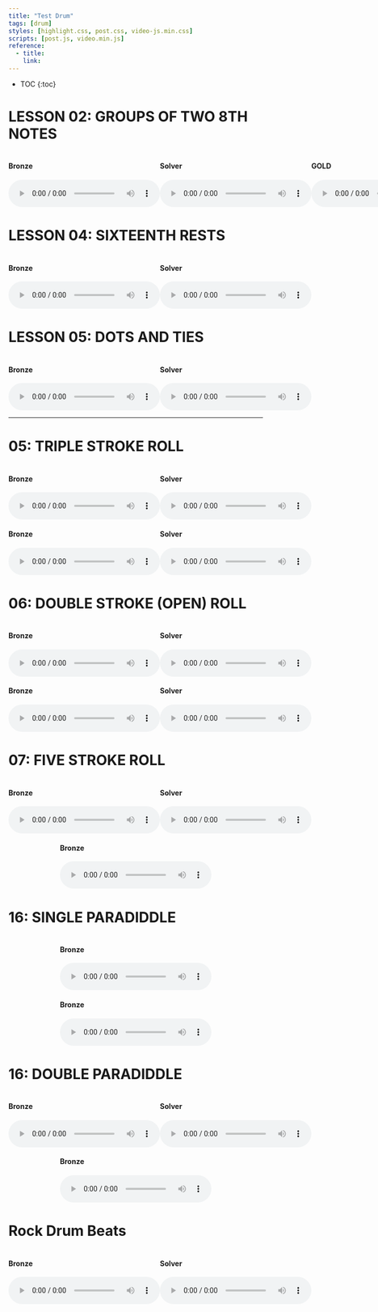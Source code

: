 ```yaml
---
title: "Test Drum"
tags: [drum]
styles: [highlight.css, post.css, video-js.min.css]
scripts: [post.js, video.min.js]
reference:
  - title:
    link:
---
```


* TOC 
{:toc}

<style>
    .container-audio {
        display: flex;
        justify-content: space-around;
    }
</style>


# LESSON 02: GROUPS OF TWO 8TH NOTES

<div class="container-audio">
    <div>
        <h4>Bronze</h4>
        <audio
            id="groups_of_two_8th_notes1" class="video-js vjs-default-skin"
            controls loop preload="auto"
            poster="/static/img/drum/02webrhythms.png"
            data-setup='{}' >
          <source src="/static/img/drum/WebRhythms_Lesson_2_-_Bronze.mp3" type='audio/mp3'/>
        </audio>
    </div>
    <div>
        <h4>Solver</h4>
        <audio
            id="groups_of_two_8th_notes1" class="video-js vjs-default-skin"
            controls loop preload="auto"
            poster="/static/img/drum/02webrhythms.png"
            data-setup='{}' >
          <source src="/static/img/drum/WebRhythms_Lesson_2_-_Silver.mp3" type='audio/mp3'/>
        </audio>
    </div>
    <div>
        <h4>GOLD</h4>
        <audio
            id="groups_of_two_8th_notes1" class="video-js vjs-default-skin"
            controls loop preload="auto"
            poster="/static/img/drum/02webrhythms.png"
            data-setup='{}' >
          <source src="/static/img/drum/WebRhythms_Lesson_2_-_Gold.mp3" type='audio/mp3'/>
        </audio>
    </div>
</div>


# LESSON 04: SIXTEENTH RESTS

<div class="container-audio">
    <div>
        <h4>Bronze</h4>
        <audio
            class="video-js vjs-default-skin"
            controls loop preload="auto"
            poster="/static/img/drum/04webrhythms.png"
            data-setup='{}' >
          <source src="/static/img/drum/WebRhythms_Lesson_4_-_Bronze.mp3" type='audio/mp3'/>
        </audio>
    </div>
    <div>
        <h4>Solver</h4>
        <audio
            class="video-js vjs-default-skin"
            controls loop preload="auto"
            poster="/static/img/drum/04webrhythms.png"
            data-setup='{}' >
          <source src="/static/img/drum/WebRhythms_Lesson_4_-_Silver.mp3" type='audio/mp3'/>
        </audio>
    </div>
</div>


# LESSON 05: DOTS AND TIES

<div class="container-audio">
    <div>
        <h4>Bronze</h4>
        <audio
            class="video-js vjs-default-skin"
            controls loop preload="auto"
            poster="/static/img/drum/webrhythms-05exercise.png"
            data-setup='{}' >
          <source src="/static/img/drum/WebRhythms_Lesson_5_-_Bronze.mp3" type='audio/mp3'/>
        </audio>
    </div>
    <div>
        <h4>Solver</h4>
        <audio
            class="video-js vjs-default-skin"
            controls loop preload="auto"
            poster="/static/img/drum/webrhythms-05exercise.png"
            data-setup='{}' >
          <source src="/static/img/drum/WebRhythms_Lesson_5_-_Silver.mp3" type='audio/mp3'/>
        </audio>
    </div>
</div>

<hr>


# 05: TRIPLE STROKE ROLL

<div class="container-audio">
    <div>
        <h4>Bronze</h4>
        <audio
            class="video-js vjs-default-skin"
            controls loop preload="auto"
            poster="/static/img/drum/05bronze.png"
            data-setup='{}' >
          <source src="/static/img/drum/05bronze.mp3" type='audio/mp3'/>
        </audio>
    </div>
    <div>
        <h4>Solver</h4>
        <audio
            class="video-js vjs-default-skin"
            controls loop preload="auto"
            poster="/static/img/drum/05bronze.png"
            data-setup='{}' >
          <source src="/static/img/drum/05silver.mp3" type='audio/mp3'/>
        </audio>
    </div>
</div>

<div class="container-audio">
    <div>
        <h4>Bronze</h4>
        <audio
            class="video-js vjs-default-skin"
            controls loop preload="auto"
            poster="/static/img/drum/05_Triple_Stroke_Roll_Exercise.png"
            data-setup='{}' >
          <source src="/static/img/drum/05bronzeapp.mp3" type='audio/mp3'/>
        </audio>
    </div>
    <div>
        <h4>Solver</h4>
        <audio
            class="video-js vjs-default-skin"
            controls loop preload="auto"
            poster="/static/img/drum/05_Triple_Stroke_Roll_Exercise.png"
            data-setup='{}' >
          <source src="/static/img/drum/05silverapp.mp3" type='audio/mp3'/>
        </audio>
    </div>
</div>



# 06: DOUBLE STROKE (OPEN) ROLL

<div class="container-audio">
    <div>
        <h4>Bronze</h4>
        <audio
            class="video-js vjs-default-skin"
            controls loop preload="auto"
            poster="/static/img/drum/06bronze.png"
            data-setup='{}' >
          <source src="/static/img/drum/06bronze.mp3" type='audio/mp3'/>
        </audio>
    </div>
    <div>
        <h4>Solver</h4>
        <audio
            class="video-js vjs-default-skin"
            controls loop preload="auto"
            poster="/static/img/drum/06bronze.png"
            data-setup='{}' >
          <source src="/static/img/drum/06silver.mp3" type='audio/mp3'/>
        </audio>
    </div>
</div>

<div class="container-audio">
    <div>
        <h4>Bronze</h4>
        <audio
            class="video-js vjs-default-skin"
            controls loop preload="auto"
            poster="/static/img/drum/06_Double_Stroke_Roll_Exercise.png"
            data-setup='{}' >
          <source src="/static/img/drum/06bronzeapp.mp3" type='audio/mp3'/>
        </audio>
    </div>
    <div>
        <h4>Solver</h4>
        <audio
            class="video-js vjs-default-skin"
            controls loop preload="auto"
            poster="/static/img/drum/06_Double_Stroke_Roll_Exercise.png"
            data-setup='{}' >
          <source src="/static/img/drum/06silverapp.mp3" type='audio/mp3'/>
        </audio>
    </div>
</div>

# 07: FIVE STROKE ROLL

<div class="container-audio">
    <div>
        <h4>Bronze</h4>
        <audio
            class="video-js vjs-default-skin"
            controls loop preload="auto"
            poster="/static/img/drum/07bronze.png"
            data-setup='{}' >
          <source src="/static/img/drum/07bronze.mp3" type='audio/mp3'/>
        </audio>
    </div>
    <div>
        <h4>Solver</h4>
        <audio
            class="video-js vjs-default-skin"
            controls loop preload="auto"
            poster="/static/img/drum/07bronze.png"
            data-setup='{}' >
          <source src="/static/img/drum/07silver.mp3" type='audio/mp3'/>
        </audio>
    </div>
</div>

<div class="container-audio">
    <div>
        <h4>Bronze</h4>
        <audio
            class="video-js vjs-default-skin"
            controls loop preload="auto"
            poster="/static/img/drum/07_five_stroke_roll_exercise.png"
            data-setup='{}' >
          <source src="/static/img/drum/07bronzeapp.mp3" type='audio/mp3'/>
        </audio>
    </div>
</div>


# 16: SINGLE PARADIDDLE

<div class="container-audio">
    <div>
        <h4>Bronze</h4>
        <audio
            class="video-js vjs-default-skin"
            controls loop preload="auto"
            poster="/static/img/drum/16bronze.png"
            data-setup='{}' >
          <source src="/static/img/drum/16bronze.mp3" type='audio/mp3'/>
        </audio>
    </div>
</div>

<div class="container-audio">
    <div>
        <h4>Bronze</h4>
        <audio
            class="video-js vjs-default-skin"
            controls loop preload="auto"
            poster="/static/img/drum/16_single_paradiddle_exercise.png"
            data-setup='{}' >
          <source src="/static/img/drum/16bronzeapp.mp3" type='audio/mp3'/>
        </audio>
    </div>
</div>


# 16: DOUBLE PARADIDDLE

<div class="container-audio">
    <div>
        <h4>Bronze</h4>
        <audio
            class="video-js vjs-default-skin"
            controls loop preload="auto"
            poster="/static/img/drum/17_1.png"
            data-setup='{}' >
          <source src="/static/img/drum/17bronze.mp3" type='audio/mp3'/>
        </audio>
    </div>
    <div>
        <h4>Solver</h4>
        <audio
            class="video-js vjs-default-skin"
            controls loop preload="auto"
            poster="/static/img/drum/17_1.png"
            data-setup='{}' >
          <source src="/static/img/drum/17silver.mp3" type='audio/mp3'/>
        </audio>
    </div>
</div>

<div class="container-audio">
    <div>
        <h4>Bronze</h4>
        <audio
            class="video-js vjs-default-skin"
            controls loop preload="auto"
            poster="/static/img/drum/17_double_paradiddle_exercise.png"
            data-setup='{}' >
          <source src="/static/img/drum/17bronzeapp.mp3" type='audio/mp3'/>
        </audio>
    </div>
</div>




# Rock Drum Beats

<div class="container-audio">
    <div>
        <h4>Bronze</h4>
        <audio
            class="video-js vjs-default-skin"
            controls loop preload="auto"
            poster="/static/img/drum/rock_beat_6-10.png"
            data-setup='{}' >
          <source src="/static/img/drum/rock_beat_6-10_bronze.mp3" type='audio/mp3'/>
        </audio>
    </div>
    <div>
        <h4>Solver</h4>
        <audio
            class="video-js vjs-default-skin"
            controls loop preload="auto"
            poster="/static/img/drum/rock_beat_6-10.png"
            data-setup='{}' >
          <source src="/static/img/drum/rock_beat_6-10_silver.mp3" type='audio/mp3'/>
        </audio>
    </div>
</div>
